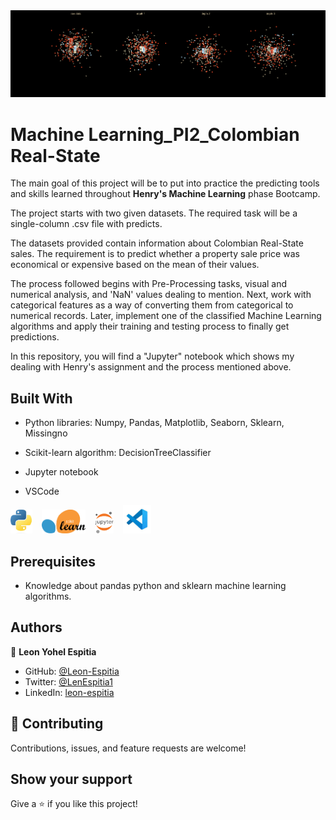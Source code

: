   
<img src="assets/readmeGIF.png">

# Machine Learning_PI2_Colombian Real-State
   The main goal of this project will be to put into practice the predicting tools and skills learned throughout **Henry's Machine Learning** phase Bootcamp.

  The project starts with two given datasets. The required task will be a single-column .csv file with predicts.

  The datasets provided contain information about Colombian Real-State sales. The requirement is to predict whether a property sale price was economical or     expensive based on the mean of their values.

   The process followed begins with Pre-Processing tasks, visual and numerical analysis, and 'NaN' values dealing to mention. Next, work with categorical features as a way of converting them from categorical to numerical records. Later, implement one of the classified Machine Learning algorithms and apply their training and testing process to finally get predictions.

  In this repository, you will find a "Jupyter" notebook which shows my dealing with Henry's assignment and the process mentioned above.

## Built With

- Python libraries: Numpy, Pandas, Matplotlib, Seaborn, Sklearn, Missingno

- Scikit-learn algorithm: DecisionTreeClassifier

- Jupyter notebook

- VSCode

 <img src="./assets/python_logo.jpeg" width=35> &ensp; <img src="./assets/sklearn_logo.png" width=70> &ensp; <img src="./assets/jupyter_logo.png" width=30> &ensp; <img src="./assets/vscode_logo.jpeg" width=45>

## Prerequisites

- Knowledge about pandas python and sklearn machine learning algorithms.

## Authors

👤 **Leon Yohel Espitia**

- GitHub: [@Leon-Espitia](https://github.com/Leon-Espitia)
- Twitter: [@LenEspitia1](https://twitter.com/LenEspitia1)
- LinkedIn: [leon-espitia](https://www.linkedin.com/in/leon-espitia/)

## 🤝 Contributing

Contributions, issues, and feature requests are welcome!

## Show your support

Give a ⭐️ if you like this project!
